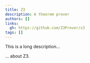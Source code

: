 ```yaml
---
title: Z3
description: A theorem prover
authors: []
links:
  gh: https://github.com/Z3Prover/z3
tags: []
---
```


This is a long description...
<!--more-->
... about Z3.

